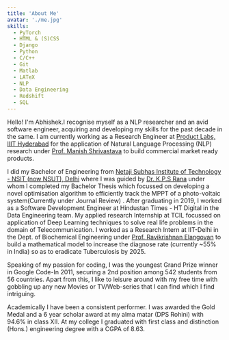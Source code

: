 ```yaml
---
title: 'About Me'
avatar: './me.jpg'
skills:
  - PyTorch
  - HTML & (S)CSS
  - Django
  - Python
  - C/C++
  - Git
  - Matlab
  - LATeX
  - NLP
  - Data Engineering
  - Redshift
  - SQL
---
```


Hello! I'm Abhishek.I recognise myself as a NLP researcher and an avid software engineer, acquiring and developing my skills for the past decade in the same. I am currently working as a Research Engineer at [Product Labs, IIIT Hyderabad](https://www.iiit.ac.in/) for the application of Natural Language Processing (NLP) research under [Prof. Manish Shrivastava](https://scholar.google.co.in/citations?user=sIvMnGQAAAAJ&hl=en) to build commercial market ready products.

I did my Bachelor of Engineering from [Netaji Subhas Institute of Technology - NSIT (now NSUT), Delhi](http://www.nsit.ac.in/) where I was guided by [Dr. K.P.S Rana](https://sites.google.com/site/kpsrana1/home) under whom I completed my Bachelor Thesis which focussed on developing a novel optimisation algorithm to efficiently track the MPPT of a photo-voltaic system(Currently under Journal Review) . After graduating in 2019, I worked as a Software Development Engineer at Hindustan Times - HT Digital in the Data Engineering team. My applied research Internship at TCIL focussed on application of Deep Learning techniques to solve real life problems in the domain of Telecommunication. I worked as a Research Intern at IIT-Delhi in the Dept. of Biochemical Engineering under [Prof. Ravikrishnan Elangovan](https://scholar.google.co.in/citations?hl=en&user=S0bNQswAAAAJ) to build a mathematical model to increase the diagnose rate (currently ~55% in India) so as to eradicate Tuberculosis by 2025.

Speaking of my passion for coding, I was the youngest Grand Prize winner in Google Code-In 2011, securing a 2nd position among 542 students from 56 countries. Apart from this, I like to leisure around with my free time with gobbling up any new Movies or TV/Web-series that I can find which I find intriguing.

Academically I have been a consistent performer. I was awarded the Gold Medal and a 6 year scholar award at my alma matar (DPS Rohini) with 94.6% in class XII. At my college I graduated with first class and distinction (Hons.) engineering degree with a CGPA of 8.63.
